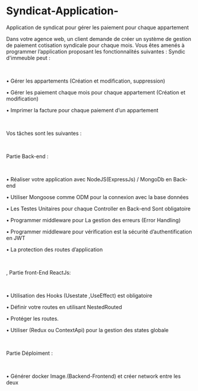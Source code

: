# Syndicat-Application-
Application de syndicat pour gérer les paiement pour chaque appartement

Dans votre agence web, un client demande de créer un système de gestion de paiement cotisation syndicale pour chaque mois. Vous êtes amenés à programmer l’application proposant les fonctionnalités suivantes : Syndic d'immeuble peut :

​

• Gérer les appartements (Création et modification, suppression)

• Gérer les paiement chaque mois pour chaque appartement (Création et modification)

• Imprimer la facture pour chaque paiement d’un appartement

​

Vos tâches sont les suivantes :

​

Partie Back-end :

​

• Réaliser votre application avec NodeJS(ExpressJs) / MongoDb en Back-end

• Utiliser Mongoose comme ODM pour la connexion avec la base données

• Les Testes Unitaires pour chaque Controller en Back-end Sont obligatoire

• Programmer middleware pour La gestion des erreurs (Error Handling)

• Programmer middleware pour vérification est la sécurité d’authentification en JWT

• La protection des routes d’application

​

, Partie front-End ReactJs:

​

• Utilisation des Hooks (Usestate ,UseEffect) est obligatoire

• Définir votre routes en utilisant NestedRouted

• Protéger les routes.

• Utiliser (Redux ou ContextApi) pour la gestion des states globale

​

Partie Déploiment :

​

• Générer docker Image.(Backend-Frontend) et créer network entre les deux